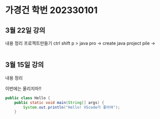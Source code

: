 # 가경건 학번 202330101

## 3월 22일 강의
내용 정리
프로젝트만들기
ctrl shift p > java pro -> create java project pile ->

```java


```


## 3월 15일 강의
내용 정리

이번에는 올리지마!!

```java
public class Hello {
    public static void main(String[] args) {
        System.out.println("Hello! VScode가 좋아여");
    }
```

